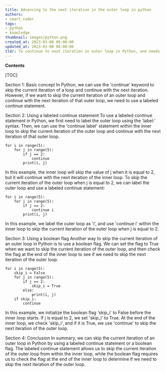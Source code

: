 ```yaml
---
title: Advancing to the next iteration in the outer loop in python
authors:
- smart_coder
tags:
- python
- knowledge
thumbnail: images/python.png
created_at: 2023-03-08 00:00:00
updated_at: 2023-03-08 00:00:00
tldr: To continue to next iteration in outer loop in Python, one needs to use the continue statement.
---
```


**Contents**

[TOC]

Section 1: Basic concept
In Python, we can use the 'continue' keyword to skip the current iteration of a loop and continue with the next iteration. However, if we want to skip the current iteration of an outer loop and continue with the next iteration of that outer loop, we need to use a labeled continue statement.

Section 2: Using a labeled continue statement
To use a labeled continue statement in Python, we first need to label the outer loop using the 'label:' syntax. Then, we can use the 'continue label' statement within the inner loop to skip the current iteration of the outer loop and continue with the next iteration of that outer loop.

```
for i in range(5):
    for j in range(5):
        if j == 2:
            continue
        print(i, j)
```
In this example, the inner loop will skip the value of j when it is equal to 2, but it will continue with the next iteration of the inner loop. To skip the current iteration of the outer loop when j is equal to 2, we can label the outer loop and use a labeled continue statement:
```
for i in range(5):
    for j in range(5):
        if j == 2:
            continue i
        print(i, j)
```
In this example, we label the outer loop as 'i', and use 'continue i' within the inner loop to skip the current iteration of the outer loop when j is equal to 2.

Section 3: Using a boolean flag
Another way to skip the current iteration of an outer loop in Python is to use a boolean flag. We can set the flag to True when we want to skip the current iteration of the outer loop, and then check the flag at the end of the inner loop to see if we need to skip the next iteration of the outer loop.

```
for i in range(5):
    skip_i = False
    for j in range(5):
        if j == 2:
            skip_i = True
        else:
            print(i, j)
    if skip_i:
        continue
```
In this example, we initialize the boolean flag 'skip_i' to False before the inner loop starts. If j is equal to 2, we set 'skip_i' to True. At the end of the inner loop, we check 'skip_i', and if it is True, we use 'continue' to skip the next iteration of the outer loop.

Section 4: Conclusion
In summary, we can skip the current iteration of an outer loop in Python by using a labeled continue statement or a boolean flag. The labeled continue statement allows us to skip the current iteration of the outer loop from within the inner loop, while the boolean flag requires us to check the flag at the end of the inner loop to determine if we need to skip the next iteration of the outer loop.
